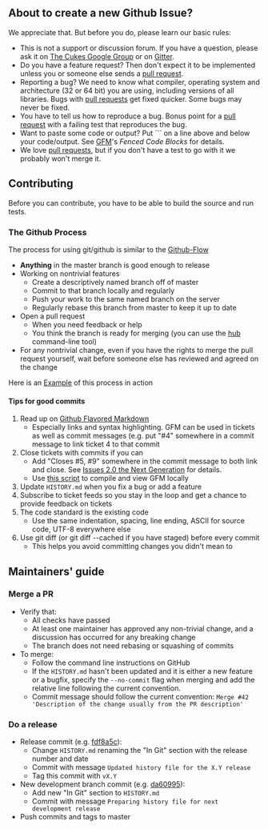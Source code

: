 ## About to create a new Github Issue?

We appreciate that. But before you do, please learn our basic rules:

* This is not a support or discussion forum. If you have a question, please ask it on [The Cukes Google Group](http://groups.google.com/group/cukes) or on [Gitter](https://gitter.im/cucumber/).
* Do you have a feature request? Then don't expect it to be implemented unless you or someone else sends a [pull request](https://help.github.com/articles/using-pull-requests).
* Reporting a bug? We need to know what compiler, operating system and architecture (32 or 64 bit) you are using, including versions of all libraries. Bugs with [pull requests](https://help.github.com/articles/using-pull-requests) get fixed quicker. Some bugs may never be fixed.
* You have to tell us how to reproduce a bug. Bonus point for a [pull request](https://help.github.com/articles/using-pull-requests) with a failing test that reproduces the bug.
* Want to paste some code or output? Put \`\`\` on a line above and below your code/output. See [GFM](https://help.github.com/articles/github-flavored-markdown)'s *Fenced Code Blocks* for details.
* We love [pull requests](https://help.github.com/articles/using-pull-requests), but if you don't have a test to go with it we probably won't merge it.

## Contributing

Before you can contribute, you have to be able to build the source and run tests.

### The Github Process

The process for using git/github is similar to the [Github-Flow](http://scottchacon.com/2011/08/31/github-flow.html)

* **Anything** in the master branch is good enough to release
* Working on nontrivial features
    + Create a descriptively named branch off of master
    + Commit to that branch locally and regularly
    + Push your work to the same named branch on the server
    + Regularly rebase this branch from master to keep it up to date
* Open a pull request
    + When you need feedback or help
    + You think the branch is ready for merging (you can use the [hub](https://github.com/defunkt/hub#git-pull-request) command-line tool)
* For any nontrivial change, even if you have the rights to merge the pull request yourself, wait before someone else has reviewed and agreed on the change

Here is an [Example](https://github.com/cucumber/bool/pull/12) of this process in action

#### Tips for good commits

1. Read up on [Github Flavored Markdown](https://help.github.com/articles/github-flavored-markdown)
    + Especially links and syntax highlighting. GFM can be used in tickets as well as commit messages (e.g. put "#4" somewhere in a commit message to link ticket 4 to that commit
2. Close tickets with commits if you can
    + Add "Closes #5, #9" somewhere in the commit message to both link and close. See [Issues 2.0 the Next Generation](https://github.com/blog/831-issues-2-0-the-next-generation) for details.
    + Use [this script](https://gist.github.com/aslakhellesoy/4754009) to compile and view GFM locally
3. Update `HISTORY.md` when you fix a bug or add a feature
4. Subscribe to ticket feeds so you stay in the loop and get a chance to provide feedback on tickets
5. The code standard is the existing code
    + Use the same indentation, spacing, line ending, ASCII for source code, UTF-8 everywhere else
6. Use git diff (or git diff --cached if you have staged) before every commit
    + This helps you avoid committing changes you didn't mean to

## Maintainers' guide

### Merge a PR

- Verify that:
  - All checks have passed
  - At least one maintainer has approved any non-trivial change, and a
    discussion has occurred for any breaking change
  - The branch does not need rebasing or squashing of commits
- To merge:
  - Follow the command line instructions on GitHub
  - If the `HISTORY.md` hasn't been updated and it is either a new feature or
    a bugfix, specify the `--no-commit` flag when merging and add the relative
    line following the current convention.
  - Commit message should follow the current convention:
    `Merge #42 'Description of the change usually from the PR description'`

### Do a release

- Release commit (e.g. [fdf8a5c](https://github.com/cucumber/cucumber-cpp/commit/fdf8a5c4ef4c51dfa7ea82077f706414a4c6322d)):
  - Change `HISTORY.md` renaming the "In Git" section with the
    release number and date
  - Commit with message `Updated history file for the X.Y release`
  - Tag this commit with `vX.Y`
- New development branch commit (e.g. [da60995](https://github.com/cucumber/cucumber-cpp/commit/da609956fcd42046e5182c6226acd7e53dd7754e)):
  - Add new "In Git" section to `HISTORY.md`
  - Commit with message `Preparing history file for next development release`
- Push commits and tags to master
